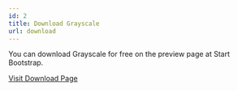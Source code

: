 ```yaml
---
id: 2
title: Download Grayscale
url: download
---
```

You can download Grayscale for free on the preview page at Start Bootstrap.

[Visit Download Page](http://startbootstrap.com/template-overviews/grayscale/)